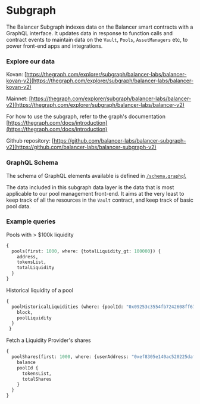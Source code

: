 # Subgraph

The Balancer Subgraph indexes data on the Balancer smart contracts with a GraphQL interface.  It updates data in response to function calls and contract events to maintain data on the `Vault`, `Pools`,  `AssetManagers` etc, to power front-end apps and integrations.

### Explore our data

Kovan: [https://thegraph.com/explorer/subgraph/balancer-labs/balancer-kovan-v2](https://thegraph.com/explorer/subgraph/balancer-labs/balancer-kovan-v2)

Mainnet: [https://thegraph.com/explorer/subgraph/balancer-labs/balancer-v2](https://thegraph.com/explorer/subgraph/balancer-labs/balancer-v2)

For how to use the subgraph, refer to the graph's documentation [https://thegraph.com/docs/introduction](https://thegraph.com/docs/introduction)

Github repository: [https://github.com/balancer-labs/balancer-subgraph-v2](https://github.com/balancer-labs/balancer-subgraph-v2)

### GraphQL Schema

The schema of GraphQL elements available is defined in [`/schema.graphql` ](https://github.com/balancer-labs/balancer-subgraph-v2/blob/master/schema.graphql)

The data included in this subgraph data layer is the data that is most applicable to our pool management front-end.  It aims at the very least to keep track of all the resources in the  `Vault` contract, and keep track of basic pool data.

### Example queries

Pools with &gt; $100k liquidity

```graphql
{
  pools(first: 1000, where: {totalLiquidity_gt: 100000}) {
    address,
    tokensList,
    totalLiquidity
  }
}
```

Historical liquidity of a pool

```graphql
{
  poolHistoricalLiquidities (where: {poolId: "0x09253c3554fb7242608ff67ce048918ccf7f9a96000200000000000000000009"}) {
    block,
    poolLiquidity
  }
 }
```

Fetch a Liquidity Provider's shares

```graphql
{
  poolShares(first: 1000, where: {userAddress: "0xef8305e140ac520225daf050e2f71d5fbcc543e7", balance_gt: 0}) {
    balance
    poolId {
      tokensList,
      totalShares
    }
  }
}
```








